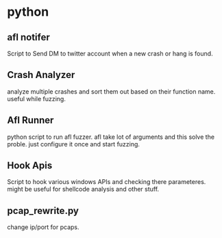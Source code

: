 # python
## afl notifer
Script to Send DM to twitter account when a new crash or hang is found.
## Crash Analyzer
analyze multiple crashes and sort them out based on their function name. useful while fuzzing.
## Afl Runner
python script to run afl fuzzer. afl take lot of arguments and this solve the proble. just configure it once and start fuzzing.
## Hook Apis
Script to hook various windows APIs and checking there parameteres. might be useful for shellcode analysis and other stuff.
## pcap_rewrite.py
change ip/port for pcaps.
